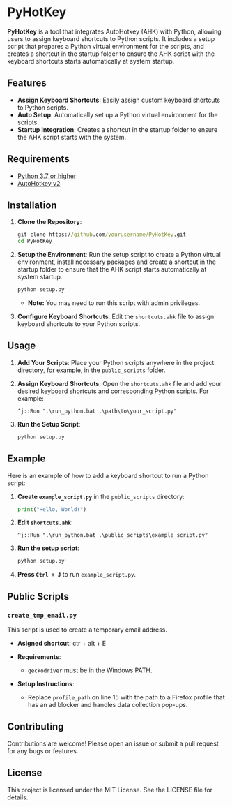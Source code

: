 # PyHotKey

**PyHotKey** is a tool that integrates AutoHotkey (AHK) with Python, allowing users to assign keyboard shortcuts to Python scripts. It includes a setup script that prepares a Python virtual environment for the scripts, and creates a shortcut in the startup folder to ensure the AHK script with the keyboard shortcuts starts automatically at system startup.

## Features

- **Assign Keyboard Shortcuts**: Easily assign custom keyboard shortcuts to Python scripts.
- **Auto Setup**: Automatically set up a Python virtual environment for the scripts.
- **Startup Integration**: Creates a shortcut in the startup folder to ensure the AHK script starts with the system.

## Requirements

- [Python 3.7 or higher](https://www.python.org/downloads/)
- [AutoHotkey v2](https://www.autohotkey.com/)

## Installation

1. **Clone the Repository**:
    ```cmd
    git clone https://github.com/yourusername/PyHotKey.git
    cd PyHotKey
    ```

2. **Setup the Environment**:
    Run the setup script to create a Python virtual environment, install necessary packages and create a shortcut in the startup folder to ensure that the AHK script starts automatically at system startup.
    ```cmd
    python setup.py
    ```
    - **Note:** You may need to run this script with admin privileges.

3. **Configure Keyboard Shortcuts**:
    Edit the `shortcuts.ahk` file to assign keyboard shortcuts to your Python scripts.

## Usage

1. **Add Your Scripts**:
    Place your Python scripts anywhere in the project directory, for example, in the `public_scripts` folder.


2. **Assign Keyboard Shortcuts**:
    Open the `shortcuts.ahk` file and add your desired keyboard shortcuts and corresponding Python scripts. For example:
    ```ahk
    ^j::Run ".\run_python.bat .\path\to\your_script.py"
    ```

3. **Run the Setup Script**:
    ```cmd
    python setup.py
    ```


## Example

Here is an example of how to add a keyboard shortcut to run a Python script:

1. **Create `example_script.py`** in the `public_scripts` directory:
    ```python
    print("Hello, World!")
    ```

2. **Edit `shortcuts.ahk`**:
    ```ahk
    ^j::Run ".\run_python.bat .\public_scripts\example_script.py"
    ```

3. **Run the setup script**:
    ```cmd
    python setup.py
    ```

4. **Press `Ctrl + J`** to run `example_script.py`.

## Public Scripts

### `create_tmp_email.py`
This script is used to create a temporary email address.

- **Asigned shortcut**: ctr + alt + E

- **Requirements**: 
    - `geckodriver` must be in the Windows PATH.
- **Setup Instructions**: 
    - Replace `profile_path` on line 15 with the path to a Firefox profile that has an ad blocker and handles data collection pop-ups.


## Contributing

Contributions are welcome! Please open an issue or submit a pull request for any bugs or features.

## License

This project is licensed under the MIT License. See the LICENSE file for details.
